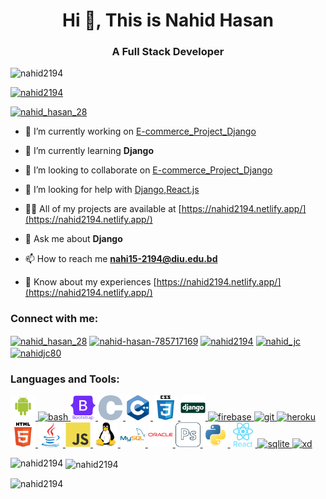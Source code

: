 <h1 align="center">Hi 👋, This is Nahid Hasan</h1>
<h3 align="center">A Full Stack Developer</h3>

<p align="left"> <img src="https://komarev.com/ghpvc/?username=nahid2194&label=Profile%20views&color=0e75b6&style=flat" alt="nahid2194" /> </p>

<p align="left"> <a href="https://github.com/ryo-ma/github-profile-trophy"><img src="https://github-profile-trophy.vercel.app/?username=nahid2194" alt="nahid2194" /></a> </p>

<p align="left"> <a href="https://twitter.com/nahid_hasan_28" target="blank"><img src="https://img.shields.io/twitter/follow/nahid_hasan_28?logo=twitter&style=for-the-badge" alt="nahid_hasan_28" /></a> </p>

- 🔭 I’m currently working on [E-commerce_Project_Django](https://github.com/Nahid2194/E-commerce_Project_Django)

- 🌱 I’m currently learning **Django**

- 👯 I’m looking to collaborate on [E-commerce_Project_Django](https://github.com/Nahid2194/E-commerce_Project_Django)

- 🤝 I’m looking for help with [Django,React.js](https://github.com/Nahid2194/E-commerce_Project_Django)

- 👨‍💻 All of my projects are available at [https://nahid2194.netlify.app/](https://nahid2194.netlify.app/)

- 💬 Ask me about **Django**

- 📫 How to reach me **nahi15-2194@diu.edu.bd**

- 📄 Know about my experiences [https://nahid2194.netlify.app/](https://nahid2194.netlify.app/)

<h3 align="left">Connect with me:</h3>
<p align="left">
<a href="https://twitter.com/nahid_hasan_28" target="blank"><img align="center" src="https://cdn.jsdelivr.net/npm/simple-icons@3.0.1/icons/twitter.svg" alt="nahid_hasan_28" height="30" width="40" /></a>
<a href="https://linkedin.com/in/nahid-hasan-785717169" target="blank"><img align="center" src="https://cdn.jsdelivr.net/npm/simple-icons@3.0.1/icons/linkedin.svg" alt="nahid-hasan-785717169" height="30" width="40" /></a>
<a href="https://fb.com/nahid2194" target="blank"><img align="center" src="https://cdn.jsdelivr.net/npm/simple-icons@3.0.1/icons/facebook.svg" alt="nahid2194" height="30" width="40" /></a>
<a href="https://instagram.com/nahid_jc" target="blank"><img align="center" src="https://cdn.jsdelivr.net/npm/simple-icons@3.0.1/icons/instagram.svg" alt="nahid_jc" height="30" width="40" /></a>
<a href="https://www.hackerrank.com/nahidjc80" target="blank"><img align="center" src="https://cdn.jsdelivr.net/npm/simple-icons@3.0.1/icons/hackerrank.svg" alt="nahidjc80" height="30" width="40" /></a>
</p>

<h3 align="left">Languages and Tools:</h3>
<p align="left"> <a href="https://developer.android.com" target="_blank"> <img src="https://raw.githubusercontent.com/devicons/devicon/master/icons/android/android-original-wordmark.svg" alt="android" width="40" height="40"/> </a> <a href="https://www.gnu.org/software/bash/" target="_blank"> <img src="https://www.vectorlogo.zone/logos/gnu_bash/gnu_bash-icon.svg" alt="bash" width="40" height="40"/> </a> <a href="https://getbootstrap.com" target="_blank"> <img src="https://raw.githubusercontent.com/devicons/devicon/master/icons/bootstrap/bootstrap-plain-wordmark.svg" alt="bootstrap" width="40" height="40"/> </a> <a href="https://www.cprogramming.com/" target="_blank"> <img src="https://raw.githubusercontent.com/devicons/devicon/master/icons/c/c-original.svg" alt="c" width="40" height="40"/> </a> <a href="https://www.w3schools.com/cpp/" target="_blank"> <img src="https://raw.githubusercontent.com/devicons/devicon/master/icons/cplusplus/cplusplus-original.svg" alt="cplusplus" width="40" height="40"/> </a> <a href="https://www.w3schools.com/css/" target="_blank"> <img src="https://raw.githubusercontent.com/devicons/devicon/master/icons/css3/css3-original-wordmark.svg" alt="css3" width="40" height="40"/> </a> <a href="https://www.djangoproject.com/" target="_blank"> <img src="https://raw.githubusercontent.com/devicons/devicon/master/icons/django/django-original.svg" alt="django" width="40" height="40"/> </a> <a href="https://firebase.google.com/" target="_blank"> <img src="https://www.vectorlogo.zone/logos/firebase/firebase-icon.svg" alt="firebase" width="40" height="40"/> </a> <a href="https://git-scm.com/" target="_blank"> <img src="https://www.vectorlogo.zone/logos/git-scm/git-scm-icon.svg" alt="git" width="40" height="40"/> </a> <a href="https://heroku.com" target="_blank"> <img src="https://www.vectorlogo.zone/logos/heroku/heroku-icon.svg" alt="heroku" width="40" height="40"/> </a> <a href="https://www.w3.org/html/" target="_blank"> <img src="https://raw.githubusercontent.com/devicons/devicon/master/icons/html5/html5-original-wordmark.svg" alt="html5" width="40" height="40"/> </a> <a href="https://www.java.com" target="_blank"> <img src="https://raw.githubusercontent.com/devicons/devicon/master/icons/java/java-original.svg" alt="java" width="40" height="40"/> </a> <a href="https://developer.mozilla.org/en-US/docs/Web/JavaScript" target="_blank"> <img src="https://raw.githubusercontent.com/devicons/devicon/master/icons/javascript/javascript-original.svg" alt="javascript" width="40" height="40"/> </a> <a href="https://www.linux.org/" target="_blank"> <img src="https://raw.githubusercontent.com/devicons/devicon/master/icons/linux/linux-original.svg" alt="linux" width="40" height="40"/> </a> <a href="https://www.mysql.com/" target="_blank"> <img src="https://raw.githubusercontent.com/devicons/devicon/master/icons/mysql/mysql-original-wordmark.svg" alt="mysql" width="40" height="40"/> </a> <a href="https://www.oracle.com/" target="_blank"> <img src="https://raw.githubusercontent.com/devicons/devicon/master/icons/oracle/oracle-original.svg" alt="oracle" width="40" height="40"/> </a> <a href="https://www.photoshop.com/en" target="_blank"> <img src="https://raw.githubusercontent.com/devicons/devicon/master/icons/photoshop/photoshop-line.svg" alt="photoshop" width="40" height="40"/> </a> <a href="https://www.python.org" target="_blank"> <img src="https://raw.githubusercontent.com/devicons/devicon/master/icons/python/python-original.svg" alt="python" width="40" height="40"/> </a> <a href="https://reactjs.org/" target="_blank"> <img src="https://raw.githubusercontent.com/devicons/devicon/master/icons/react/react-original-wordmark.svg" alt="react" width="40" height="40"/> </a> <a href="https://www.sqlite.org/" target="_blank"> <img src="https://www.vectorlogo.zone/logos/sqlite/sqlite-icon.svg" alt="sqlite" width="40" height="40"/> </a> <a href="https://www.adobe.com/products/xd.html" target="_blank"> <img src="https://cdn.worldvectorlogo.com/logos/adobe-xd.svg" alt="xd" width="40" height="40"/> </a> </p>

<p><img align="left" src="https://github-readme-stats.vercel.app/api/top-langs?username=nahid2194&show_icons=true&locale=en&layout=compact&theme=radical" alt="nahid2194" /></p>

<p>&nbsp;<img align="center" src="https://github-readme-stats.vercel.app/api?username=nahid2194&show_icons=true&theme=radical" alt="nahid2194" /></p>

<p><img align="left" src="https://github-readme-streak-stats.herokuapp.com/?user=nahid2194&show_icons=true&locale=en&theme=radical" alt="nahid2194" /></p>
